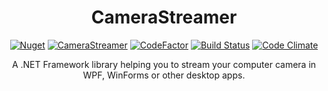 <h1 align="center">CameraStreamer</h1>
<div align="center">

[![Nuget](https://img.shields.io/nuget/v/speyck.CameraStreamer)](https://www.nuget.org/packages/speyck.CameraStreamer/)
[![CameraStreamer](https://img.shields.io/nuget/dt/speyck.CameraStreamer.svg?style=flat-square)](https://www.nuget.org/packages/speyck.CameraStreamer/)
[![CodeFactor](https://www.codefactor.io/repository/github/speyck/camerastreamer/badge)](https://www.codefactor.io/repository/github/speyck/camerastreamer)
[![Build Status](https://travis-ci.com/speyck/CameraStreamer.svg?branch=main)](https://travis-ci.com/speyck/CameraStreamer)
[![Code Climate](https://codeclimate.com/github/speyck/CameraStreamer/badges/gpa.svg)](https://codeclimate.com/github/speyck/CameraStreamer)
  
A .NET Framework library helping you to stream your computer camera in WPF, WinForms or other desktop apps.
  

